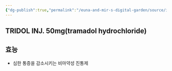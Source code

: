 ```yaml
---
{"dg-publish":true,"permalink":"/euna-and-mir-s-digital-garden/source/itram-50-2/","tags":["study_note","source"]}
---
```


## TRIDOL INJ. 50mg(tramadol hydrochloride)
## 효능
- 심한 통증을 감소시키는 비마약성 진통제